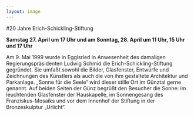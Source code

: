 ```yaml
---
layout: image
---
```


\#20 Jahre Erich-Schickling-Stiftung 

**Samstag 27. April um 17 Uhr und am Sonntag, 28. April um 11 Uhr, 15 Uhr und 17 Uhr** 

Am 9. Mai 1999 wurde in Eggisried in Anwesenheit des damaligen Regierungspräsidenten Ludwig Schmid die Erich-Schickling-Stiftung gegründet. Sie umfaßt sowohl die Bilder, Glasfenster, Entwürfe und Zeichnungen des Künstlers als auch die von ihm gestaltete Architektur und Parkanlage.
„Sonne für die Seele“ wird dieser stille Ort im Günztal gerne genannt. Auf beiden Seiten der Günz begrüßt den Besucher die Sonne: im leuchtenden Glasfenster der Hauskapelle, im Sonnengesang des Franziskus-Mosaiks und vor dem Innenhof der Stiftung in der Bronzeskulptur „Urlicht“.
